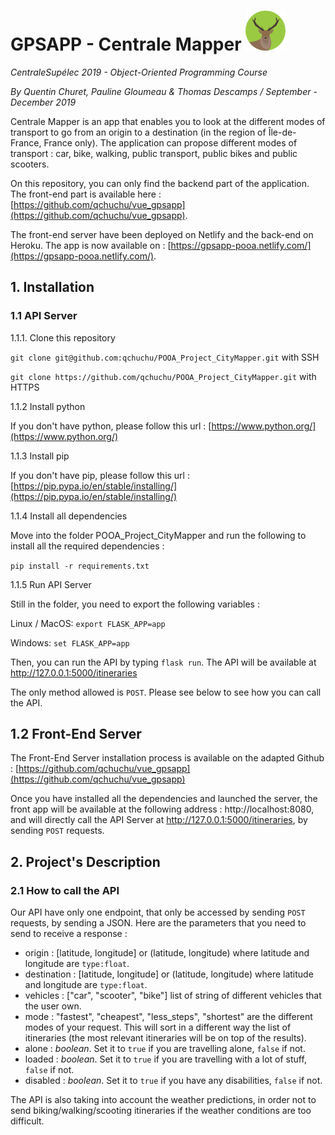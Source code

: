 # GPSAPP - Centrale Mapper ![deer](deer.png)
*CentraleSupélec 2019 - Object-Oriented Programming Course*

*By Quentin Churet, Pauline Gloumeau & Thomas Descamps / September - December 2019*

Centrale Mapper is an app that enables you to look at the different modes of transport to go from an origin to a 
destination (in the region of Île-de-France, France only). The application can propose different modes of transport :
car, bike, walking, public transport, public bikes and public scooters.

On this repository, you can only find the backend part of the application. The front-end part is available here : 
[https://github.com/qchuchu/vue_gpsapp](https://github.com/qchuchu/vue_gpsapp).

The front-end server have been deployed on Netlify and the back-end on Heroku. The app is now available on :
[https://gpsapp-pooa.netlify.com/](https://gpsapp-pooa.netlify.com/).

## 1. Installation

### 1.1 API Server

1.1.1. Clone this repository

`git clone git@github.com:qchuchu/POOA_Project_CityMapper.git` with SSH

`git clone https://github.com/qchuchu/POOA_Project_CityMapper.git` with HTTPS

1.1.2 Install python

If you don't have python, please follow this url : 
[https://www.python.org/](https://www.python.org/)

1.1.3 Install pip

If you don't have pip, please follow this url : 
[https://pip.pypa.io/en/stable/installing/](https://pip.pypa.io/en/stable/installing/)

1.1.4 Install all dependencies

Move into the folder POOA_Project_CityMapper and run the following to install all the required dependencies :

`pip install -r requirements.txt`

1.1.5 Run API Server

Still in the folder, you need to export the following variables : 

Linux / MacOS: `export FLASK_APP=app`

Windows: `set FLASK_APP=app`

Then, you can run the API by typing `flask run`. The API will be available at http://127.0.0.1:5000/itineraries

The only method allowed is `POST`. Please see below to see how you can call the API.

## 1.2 Front-End Server

The Front-End Server installation process is available on the adapted Github : 
[https://github.com/qchuchu/vue_gpsapp](https://github.com/qchuchu/vue_gpsapp)

Once you have installed all the dependencies and launched the server, the front app will be available at the following
address : http://localhost:8080, and will directly call the API Server at http://127.0.0.1:5000/itineraries, by sending
`POST` requests.

## 2. Project's Description

### 2.1 How to call the API

Our API have only one endpoint, that only be accessed by sending `POST` requests, by sending a JSON. Here are
the parameters that you need to send to receive a response :

- origin : [latitude, longitude] or (latitude, longitude) where latitude and longitude are `type:float`.
- destination : [latitude, longitude] or (latitude, longitude) where latitude and longitude are `type:float`.
- vehicles : ["car", "scooter", "bike"] list of string of different vehicles that the user own.
- mode : "fastest", "cheapest", "less_steps", "shortest" are the different modes of your request. This will sort in 
a different way the list of itineraries (the most relevant itineraries will be on top of the results).
- alone : *boolean*. Set it to `true` if you are travelling alone, `false` if not.
- loaded : *boolean*. Set it to `true` if you are travelling with a lot of stuff, `false` if not.
- disabled : *boolean*. Set it to `true` if you have any disabilities, `false` if not.

The API is also taking into account the weather predictions, in order not to send biking/walking/scooting itineraries
if the weather conditions are too difficult.
